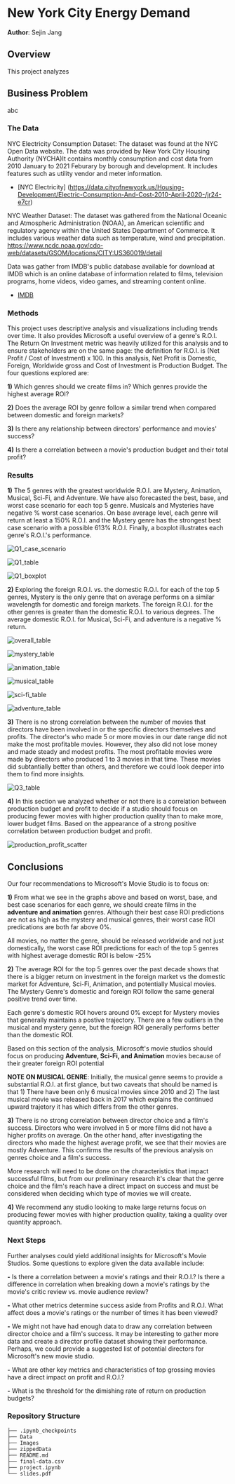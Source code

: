 # New York City Energy Demand

**Author**: Sejin Jang


## Overview 

This project analyzes  


## Business Problem

abc


### The Data

NYC Electricity Consumption Dataset: The dataset was found at the NYC Open Data website. The data was provided by New York City Housing Authority (NYCHA)It contains monthly consumption and cost data from 2010 January to 2021 Feburary by borough and development. It includes features such as utility vendor and meter information. 
* [NYC Electricity] (https://data.cityofnewyork.us/Housing-Development/Electric-Consumption-And-Cost-2010-April-2020-/jr24-e7cr)

NYC Weather Dataset: The dataset was gathered from the National Oceanic and Atmospheric Administration (NOAA), an American scientific and regulatory agency within the United States Department of Commerce. It includes various weather data such as temperature, wind and precipitation. https://www.ncdc.noaa.gov/cdo-web/datasets/GSOM/locations/CITY:US360019/detail

Data was gather from IMDB's public database available for download at IMDB which is an online database of information related to films, television programs, home videos, video games, and streaming content online.

* [IMDB](https://datasets.imdbws.com)


### Methods

This project uses descriptive analysis and visualizations including trends over time. It also provides Microsoft a useful overview of a genre's R.O.I. The Return On Investment metric was heavily utilized for this analysis and to ensure stakeholders are on the same page: the definition for R.O.I. is (Net Profit / Cost of Investment) x 100. In this analysis, Net Profit is Domestic, Foreign, Worldwide gross and Cost of Investment is Production Budget. The four questions explored are:

**1)** Which genres should we create films in? Which genres provide the highest average ROI?

**2)** Does the average ROI by genre follow a similar trend when compared between domestic and foreign markets?

**3)** Is there any relationship between directors' performance and movies' success?

**4)** Is there a correlation between a movie's production budget and their total profit?


### Results


**1)** The 5 genres with the greatest worldwide R.O.I. are Mystery, Animation, Musical, Sci-Fi, and Adventure. We have also forecasted the best, base, and worst case scenario for each top 5 genre. Musicals and Mysteries have negative % worst case scenarios. On base average level, each genre will return at least a 150% R.O.I. and the Mystery genre has the strongest best case scenario with a possible 613% R.O.I. Finally, a boxplot illustrates each genre's R.O.I.'s performance. 

![Q1_case_scenario](./Images/top_5_genre_roi_table.PNG)

![Q1_table](./Images/top_5_case_scenarios.PNG)

![Q1_boxplot](./Images/Q1_avg_worldwide_roi_for_the_top_5_genres.png)


**2)** Exploring the foreign R.O.I. vs. the domestic R.O.I. for each of the top 5 genres, Mystery is the only genre that on average performs on a similar wavelength for domestic and foreign markets. The foreign R.O.I. for the other genres is greater than the domestic R.O.I. to various degrees. The average domestic R.O.I. for Musical, Sci-Fi, and adventure is a negative % return.

![overall_table](./Images/overall_table.png)

![mystery_table](./Images/mystery_table.png)

![animation_table](./Images/animation_table.png)

![musical_table](./Images/musical_table.png)

![sci-fi_table](./Images/scifi_table.png)

![adventure_table](./Images/adventure_table.png)


**3)** There is no strong correlation between the number of movies that directors have been involved in or the specific directors themselves and profits. The director's who made 5 or more movies in our date range did not make the most profitable movies. However, they also did not lose money and made steady and modest profits. The most profitable movies were made by directors who produced 1 to 3 movies in that time. These movies did subtantially better than others, and therefore we could look deeper into them to find more insights.

![Q3_table](./Images/Q3_table.png)

**4)** In this section we analyzed whether or not there is a correlation between production budget and profit to decide if a studio should focus on producing fewer movies with higher production quality than to make more, lower budget films. Based on the appearance of a strong positive correlation between production budget and profit.

![production_profit_scatter](./Images/production_vs_profit.PNG)


## Conclusions


Our four recommendations to Microsoft's Movie Studio is to focus on:

**1)** From what we see in the graphs above and based on worst, base, and best case scenarios for each genre, we should create films in the **adventure and animation** genres. Although their best case ROI predictions are not as high as the mystery and musical genres, their worst case ROI predications are both far above 0%.

All movies, no matter the genre, should be released worldwide and not just domestically, the worst case ROI predictions for each of the top 5 genres with highest average domestic ROI is below -25%

**2)** The average ROI for the top 5 genres over the past decade shows that there is a bigger return on investment in the foreign market vs the domestic market for Adventure, Sci-Fi, Animation, and potentially Musical movies. The Mystery Genre's domestic and foreign ROI follow the same general positive trend over time.

Each genre's domestic ROI hovers around 0% except for Mystery movies that generally maintains a postive trajectory. There are a few outliers in the musical and mystery genre, but the foreign ROI generally performs better than the domestic ROI.

Based on this section of the analysis, Microsoft's movie studios should focus on producing **Adventure, Sci-Fi, and Animation** movies because of their greater foreign ROI potential

**NOTE ON MUSICAL GENRE**:
Initially, the musical genre seems to provide a substantial R.O.I. at first glance, but two caveats that should be named is that 1) There have been only 6 musical movies since 2010 and 2) The last musical movie was released back in 2017 which explains the continued upward trajetory it has which differs from the other genres.  

**3)** There is no strong correlation between director choice and a film's success. Directors who were involved in 5 or more films did not have a higher profits on average. On the other hand, after investigating the directors who made the highest average profit, we see that their movies are mostly Adventure. This confirms the results of the previous analysis on genres choice and a film's success.

More research will need to be done on the characteristics that impact successful films, but from our preliminary research it's clear that the genre choice and the film's reach have a direct impact on success and must be considered when deciding which type of movies we will create.

**4)** We recommend any studio looking to make large returns focus on producing fewer movies with higher production quality, taking a quality over quantity approach.


### Next Steps

Further analyses could yield additional insights for Microsoft's Movie Studios. Some questions to explore given the data available include:

 **-** Is there a correlation between a movie's ratings and their R.O.I.? Is there a difference in correlation when breaking down a movie's ratings by the movie's critic review vs. movie audience review?
 
 **-** What other metrics determine success aside from Profits and R.O.I. What affect does a movie's ratings or the number of times it has been viewed?
 
**-** We might not have had enough data to draw any correlation between director choice and a film's success. It may be interesting to gather more data and create a director profile dataset showing their performance. Perhaps, we could provide a suggested list of potential directors for Microsoft's new movie studio.

**-** What are other key metrics and characteristics of top grossing movies have a direct impact on profit and R.O.I.?

**-** What is the threshold for the dimishing rate of return on production budgets?


### Repository Structure

```
├── .ipynb_checkpoints
├── Data
├── Images
├── zippedData
├── README.md
├── final-data.csv
├── project.ipynb
└── slides.pdf
```

